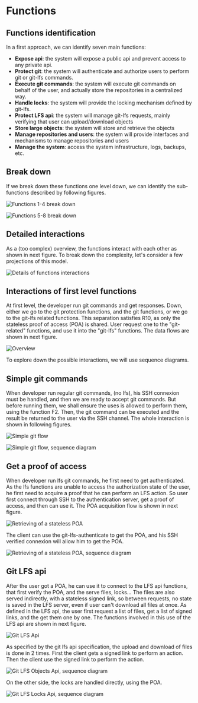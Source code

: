 # Functions

## Functions identification

In a first approach, we can identify seven main functions:

- **Expose api**: the system will expose a public api and prevent access to any private api.
- **Protect git**: the system will authenticate and authorize users to perform git or git-lfs commands.
- **Execute git commands**: the system will execute git commands on behalf of the user, and actually store the repositories in a centralized way.
- **Handle locks**: the system will provide the locking mechanism defined by git-lfs.
- **Protect LFS api**: the system will manage git-lfs requests, mainly verifying that user can upload/download objects
- **Store large objects**: the system will store and retrieve the objects
- **Manage repositories and users**: the system will provide interfaces and mechanisms to manage repositories and users
- **Manage the system**: access the system infrastructure, logs, backups, etc.

## Break down

If we break down these functions one level down, we can identify the sub-functions described by following figures.

![Functions 1-4 break down](../diagrams/functions.png)


![Functions 5-8 break down](../diagrams/functions.png)


## Detailed interactions

As a (too complex) overview, the functions interact with each other as shown in next figure. To break down the complexity, let's consider a few projections of this model.

![Details of functions interactions](../diagrams/detailed_flow.png)

## Interactions of first level functions


At first level, the developer run git commands and get responses. Down, either we go to the git protection functions, and the git functions, or we go to the git-lfs related functions. This separation satisfies R10, as only the stateless proof of access (POA) is shared. User request one to the "git-related" functions, and use it into the "git-lfs" functions. The data flows are shown in next figure.

![Overview](../diagrams/overwiew_flow.png)

To explore down the possible interactions, we will use sequence diagrams. 

## Simple git commands

When developer run regular git commands, (no lfs), his SSH connexion must be handled, and then we are ready to accept git commands. But before running them, we shall ensure the uses is allowed to perform them, using the function F2. Then, the git command can be executed and the result be returned to the user via the SSH channel. The whole interaction is shown in following figures.

![Simple git flow](../diagrams/simple_git_flow.png)

![Simple git flow, sequence diagram](../diagrams/simple_git_flow_sequence.png)

## Get a proof of access

When developer run lfs git commands, he first need to get authenticated. As the lfs functions are unable to access the authorization state of the user, he first need to acquire a proof that he can perform an LFS action. So user first connect through SSH to the authentication server, get a proof of access, and then can use it. The POA acquisition flow is shown in next figure.

![Retrieving of a stateless POA](../diagrams/POA_flow.png)

The client can use the git-lfs-authenticate to get the POA, and his SSH verified connexion will allow him to get the POA.

![Retrieving of a stateless POA, sequence diagram](../diagrams/poa_flow_sequence.png)

## Git LFS api

After the user got a POA, he can use it to connect to the LFS api functions, that first verify the POA, and the serve files, locks... The files are also served indirectly, with a stateless signed link, so between requests, no state is saved in the LFS server, even if user can't download all files at once. As defined in the LFS api, the user first request a list of files, get a list of signed links, and the get them one by one. The functions involved in this use of the LFS api are shown in next figure.

![Git LFS Api](../diagrams/signed_link_flow.png)

As specified by the git lfs api specification, the upload and download of files is done in 2 times. First the client gets a signed link to perform an action. Then the client use the signed link to perform the action.

![Git LFS Objects Api, sequence diagram](../diagrams/signed_link_flow_serve_seq.png)

On the other side, the locks are handled directly, using the POA.

![Git LFS Locks Api, sequence diagram](../diagrams/signed_link_flow_locks_seq.png)
